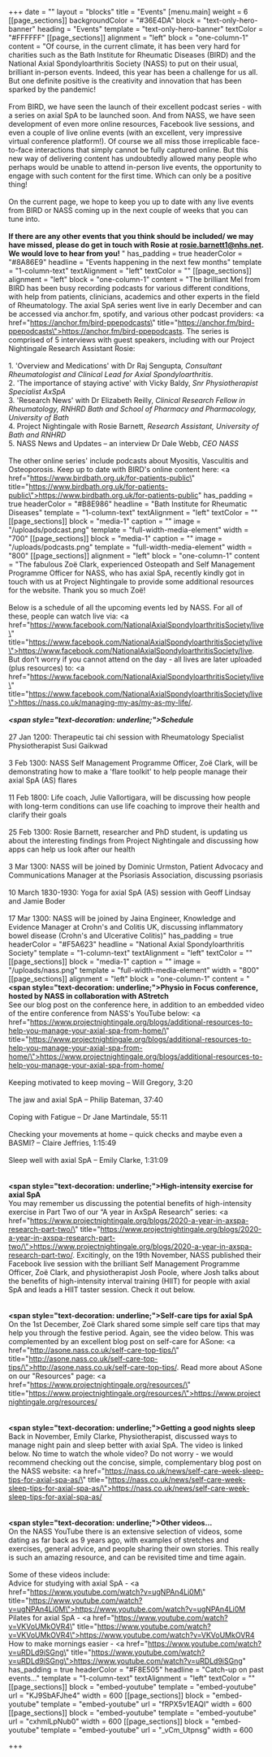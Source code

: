 +++
date = ""
layout = "blocks"
title = "Events"
[menu.main]
weight = 6
[[page_sections]]
backgroundColor = "#36E4DA"
block = "text-only-hero-banner"
heading = "Events"
template = "text-only-hero-banner"
textColor = "#FFFFFF"
[[page_sections]]
alignment = "left"
block = "one-column-1"
content = "Of course, in the current climate, it has been very hard for charities such as the Bath Institute for Rheumatic Diseases (BIRD) and the National Axial Spondyloarthritis Society (NASS) to put on their usual, brilliant in-person events. Indeed, this year has been a challenge for us all. But one definite positive is the creativity and innovation that has been sparked by the pandemic!<br><br>From BIRD, we have seen the launch of their excellent podcast series - with a series on axial SpA to be launched soon. And from NASS, we have seen development of even more online resources, Facebook live sessions, and even a couple of live online events (with an excellent, very impressive virtual conference platform!). Of course we all miss those irreplicable face-to-face interactions that simply cannot be fully captured online. But this new way of delivering content has undoubtedly allowed many people who perhaps would be unable to attend in-person live events, the opportunity to engage with such content for the first time. Which can only be a positive thing!<br><br>On the current page, we hope to keep you up to date with any live events from BIRD or NASS coming up in the next couple of weeks that you can tune into. <br><br><strong>If there are any other events that you think should be included/ we may have missed, please do get in touch with Rosie at rosie.barnett1@nhs.net. We would love to hear from you!</strong>  "
has_padding = true
headerColor = "#8A86E9"
headline = "Events happening in the next few months"
template = "1-column-text"
textAlignment = "left"
textColor = ""
[[page_sections]]
alignment = "left"
block = "one-column-1"
content = "The brilliant Mel from BIRD has been busy recording podcasts for various different conditions, with help from patients, clinicians, academics and other experts in the field of Rheumatology. The axial SpA series went live in early December and can be accessed via anchor.fm, spotify, and various other podcast providers: <a href=\"https://anchor.fm/bird-ppepodcasts\" title=\"https://anchor.fm/bird-ppepodcasts\">https://anchor.fm/bird-ppepodcasts</a>. The series is comprised of 5 interviews with guest speakers, including with our Project Nightingale Research Assistant Rosie:<br><br>1. 'Overview and Medications' with Dr Raj Sengupta<em>, Consultant Rheumatologist and Clinical Lead for Axial Spondyloarthritis</em>. <br>2. 'The importance of staying active' with Vicky Baldy, <em>Snr Physiotherapist Specialist AxSpA</em><br> 3. 'Research News' with Dr Elizabeth Reilly, <em>Clinical Research Fellow in Rheumatology, RNHRD Bath and School of Pharmacy and Pharmacology, University of Bath</em><br> 4. Project Nightingale with Rosie Barnett, <em>Research Assistant, University of Bath and RNHRD</em><br> 5. NASS News and Updates – an interview Dr Dale Webb, <em>CEO NASS</em><br><br>The other online series' include podcasts about Myositis, Vasculitis and Osteoporosis. Keep up to date with BIRD's online content here: <a href=\"https://www.birdbath.org.uk/for-patients-public\" title=\"https://www.birdbath.org.uk/for-patients-public\">https://www.birdbath.org.uk/for-patients-public</a>"
has_padding = true
headerColor = "#B8E986"
headline = "Bath Institute for Rheumatic Diseases"
template = "1-column-text"
textAlignment = "left"
textColor = ""
[[page_sections]]
block = "media-1"
caption = ""
image = "/uploads/podcast.png"
template = "full-width-media-element"
width = "700"
[[page_sections]]
block = "media-1"
caption = ""
image = "/uploads/podcasts.png"
template = "full-width-media-element"
width = "800"
[[page_sections]]
alignment = "left"
block = "one-column-1"
content = "The fabulous Zoë Clark, experienced Osteopath and Self Management Programme Officer for NASS, who has axial SpA, recently kindly got in touch with us at Project Nightingale to provide some additional resources for the website. Thank you so much Zoë!<br><br>Below is a schedule of all the upcoming events led by NASS. For all of these, people can watch live via: <a href=\"https://www.facebook.com/NationalAxialSpondyloarthritisSociety/live\" title=\"https://www.facebook.com/NationalAxialSpondyloarthritisSociety/live\">https://www.facebook.com/NationalAxialSpondyloarthritisSociety/live</a>. But don't worry if you cannot attend on the day - all lives are later uploaded (plus resources) to: <a href=\"https://www.facebook.com/NationalAxialSpondyloarthritisSociety/live\" title=\"https://www.facebook.com/NationalAxialSpondyloarthritisSociety/live\">https://nass.co.uk/managing-my-as/my-as-my-life/</a>.<br><br><strong><em><span style=\"text-decoration: underline;\">Schedule</span></em></strong><br><br>27 Jan 1200: Therapeutic tai chi session with Rheumatology Specialist Physiotherapist Susi Gaikwad <br><br>3 Feb 1300: NASS Self Management Programme Officer, Zoë Clark, will be demonstrating how to make a 'flare toolkit' to help people manage their axial SpA (AS) flares<br><br>11 Feb 1800: Life coach, Julie Vallortigara, will be discussing how people with long-term conditions can use life coaching to improve their health and clarify their goals<br><br>25 Feb 1300: Rosie Barnett, researcher and PhD student, is updating us about the interesting findings from Project Nightingale and discussing how apps can help us look after our health<br><br>3 Mar 1300: NASS will be joined by Dominic Urmston, Patient Advocacy and Communications Manager at the Psoriasis Association, discussing psoriasis<br><br>10 March 1830-1930: Yoga for axial SpA (AS) session with Geoff Lindsay and Jamie Boder<br><br>17 Mar 1300: NASS will be joined by Jaina Engineer, Knowledge and Evidence Manager at Crohn's and Colitis UK, discussing inflammatory bowel disease (Crohn's and Ulcerative Colitis)"
has_padding = true
headerColor = "#F5A623"
headline = "National Axial Spondyloarthritis Society"
template = "1-column-text"
textAlignment = "left"
textColor = ""
[[page_sections]]
block = "media-1"
caption = ""
image = "/uploads/nass.png"
template = "full-width-media-element"
width = "800"
[[page_sections]]
alignment = "left"
block = "one-column-1"
content = "<strong><span style=\"text-decoration: underline;\">Physio in Focus conference, hosted by NASS in collaboration with AStretch</span></strong><br>See our blog post on the conference here, in addition to an embedded video of the entire conference from NASS's YouTube below: <a href=\"https://www.projectnightingale.org/blogs/additional-resources-to-help-you-manage-your-axial-spa-from-home/\" title=\"https://www.projectnightingale.org/blogs/additional-resources-to-help-you-manage-your-axial-spa-from-home/\">https://www.projectnightingale.org/blogs/additional-resources-to-help-you-manage-your-axial-spa-from-home/</a><br><br>Keeping motivated to keep moving – Will Gregory, 3:20<br><br>The jaw and axial SpA – Philip Bateman, 37:40<br><br>Coping with Fatigue – Dr Jane Martindale, 55:11<br><br>Checking your movements at home – quick checks and maybe even a BASMI? – Claire Jeffries, 1:15:49<br><br>Sleep well with axial SpA – Emily Clarke, 1:31:09<br><br><br><strong><span style=\"text-decoration: underline;\">High-intensity exercise for axial SpA</span></strong><br>You may remember us discussing the potential benefits of high-intensity exercise in Part Two of our “A year in AxSpA Research” series: <a href=\"https://www.projectnightingale.org/blogs/2020-a-year-in-axspa-research-part-two/\" title=\"https://www.projectnightingale.org/blogs/2020-a-year-in-axspa-research-part-two/\">https://www.projectnightingale.org/blogs/2020-a-year-in-axspa-research-part-two/</a>. Excitingly, on the 19th November, NASS published their Facebook live session with the brilliant Self Management Programme Officer, Zoë Clark, and physiotherapist Josh Poole, where Josh talks about the benefits of high-intensity interval training (HIIT) for people with axial SpA and leads a HIIT taster session. Check it out below.<br><br><br><strong><span style=\"text-decoration: underline;\">Self-care tips for axial SpA</span></strong> <br>On the 1st December, Zoë Clark shared some simple self care tips that may help you through the festive period. Again, see the video below. This was complemented by an excellent blog post on self-care for ASone: <a href=\"http://asone.nass.co.uk/self-care-top-tips/\" title=\"http://asone.nass.co.uk/self-care-top-tips/\">http://asone.nass.co.uk/self-care-top-tips/</a>. Read more about ASone on our \"Resources\" page: <a href=\"https://www.projectnightingale.org/resources/\" title=\"https://www.projectnightingale.org/resources/\">https://www.projectnightingale.org/resources/</a><br><br><br><strong><span style=\"text-decoration: underline;\">Getting a good nights sleep</span></strong><br>Back in November, Emily Clarke, Physiotherapist, discussed ways to manage night pain and sleep better with axial SpA. The video is linked below. No time to watch the whole video? Do not worry - we would recommend checking out the concise, simple, complementary blog post on the NASS website: <a href=\"https://nass.co.uk/news/self-care-week-sleep-tips-for-axial-spa-as/\" title=\"https://nass.co.uk/news/self-care-week-sleep-tips-for-axial-spa-as/\">https://nass.co.uk/news/self-care-week-sleep-tips-for-axial-spa-as/</a><br><br><br><strong><span style=\"text-decoration: underline;\">Other videos...</span></strong><br>On the NASS YouTube there is an extensive selection of videos, some dating as far back as 9 years ago, with examples of stretches and exercises, general advice, and people sharing their own stories. This really is such an amazing resource, and can be revisited time and time again.<br><br>Some of these videos include:<br>Advice for studying with axial SpA - <a href=\"https://www.youtube.com/watch?v=ugNPAn4Li0M\" title=\"https://www.youtube.com/watch?v=ugNPAn4Li0M\">https://www.youtube.com/watch?v=ugNPAn4Li0M</a><br>Pilates for axial SpA - <a href=\"https://www.youtube.com/watch?v=VKVoUMkOVR4\" title=\"https://www.youtube.com/watch?v=VKVoUMkOVR4\">https://www.youtube.com/watch?v=VKVoUMkOVR4</a><br>How to make mornings easier - <a href=\"https://www.youtube.com/watch?v=uRDLd9iSGng\" title=\"https://www.youtube.com/watch?v=uRDLd9iSGng\">https://www.youtube.com/watch?v=uRDLd9iSGng</a>"
has_padding = true
headerColor = "#F8E505"
headline = "Catch-up on past events..."
template = "1-column-text"
textAlignment = "left"
textColor = ""
[[page_sections]]
block = "embed-youtube"
template = "embed-youtube"
url = "KJ9SbAFJhe4"
width = 600
[[page_sections]]
block = "embed-youtube"
template = "embed-youtube"
url = "fRPX5v1EAQI"
width = 600
[[page_sections]]
block = "embed-youtube"
template = "embed-youtube"
url = "cxhmlLpNub0"
width = 600
[[page_sections]]
block = "embed-youtube"
template = "embed-youtube"
url = "_vCm_Utpnsg"
width = 600

+++
